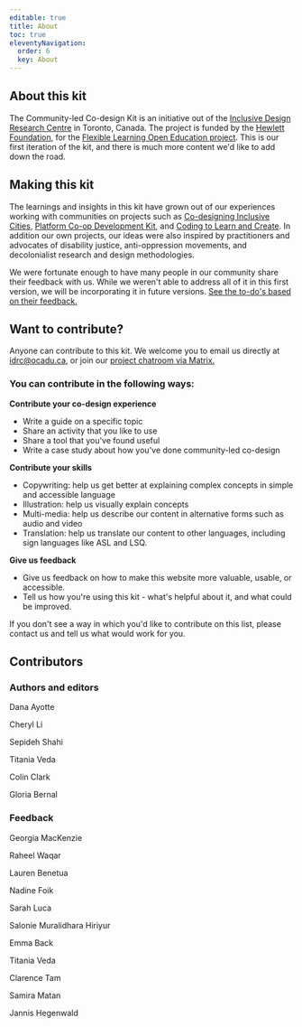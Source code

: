 ```yaml
---
editable: true
title: About
toc: true
eleventyNavigation:
  order: 6
  key: About
---
```

## About this kit

The Community-led Co-design Kit is an initiative out of the [Inclusive Design Research Centre](https://idrc.ocadu.ca/) in Toronto, Canada. The project is funded by the [Hewlett Foundation](https://hewlett.org/), for the [Flexible Learning Open Education project](https://floeproject.org/). This is our first iteration of the kit, and there is much more content we'd like to add down the road.

## Making this kit

The learnings and insights in this kit have grown out of our experiences working with communities on projects such as [Co-designing Inclusive Cities](https://cities.inclusivedesign.ca/), [Platform Co-op Development Kit](https://platform.coop/), and [Coding to Learn and Create](https://www.codelearncreate.org/). In addition our own projects, our ideas were also inspired by practitioners and advocates of disability justice, anti-oppression movements, and decolonialist research and design methodologies.

We were fortunate enough to have many people in our community share their feedback with us. While we weren't able to address all of it in this first version, we will be incorporating it in future versions. [See the to-do's based on their feedback.](https://www.notion.so/9977b0e62a104b148028b2272c049edf?v=1d8fe21d5a494c37a67860c8a1995379)

## [](https://www.notion.so/9977b0e62a104b148028b2272c049edf?v=1d8fe21d5a494c37a67860c8a1995379)Want to contribute?

Anyone can contribute to this kit. We welcome you to email us directly at idrc@ocadu.ca, or join our [project chatroom via Matrix.](https://matrix.to/#/#fluid-codesign-kit:matrix.org?via=matrix.org)

### **You can contribute in the following ways:**

**Contribute your co-design experience**

* Write a guide on a specific topic
* Share an activity that you like to use
* Share a tool that you've found useful
* Write a case study about how you've done community-led co-design

**Contribute your skills**

* Copywriting: help us get better at explaining complex concepts in simple and accessible language
* Illustration: help us visually explain concepts
* Multi-media: help us describe our content in alternative forms such as audio and video
* Translation: help us translate our content to other languages, including sign languages like ASL and LSQ.

**Give us feedback**

* Give us feedback on how to make this website more valuable, usable, or accessible.
* Tell us how you're using this kit - what's helpful about it, and what could be improved.

If you don't see a way in which you'd like to contribute on this list, please contact us and tell us what would work for you.

## Contributors

### Authors and editors

Dana Ayotte

Cheryl Li

Sepideh Shahi

Titania Veda

Colin Clark

Gloria Bernal

### Feedback

Georgia MacKenzie

Raheel Waqar

Lauren Benetua

Nadine Foik

Sarah Luca

Salonie Muralidhara Hiriyur

Emma Back

Titania Veda

Clarence Tam

Samira Matan

Jannis Hegenwald